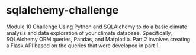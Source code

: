 # sqlalchemy-challenge
Module 10 Challenge
Using Python and SQLAlchemy to do a basic climate analysis and data exploration of your climate database. Specifically, SQLAlchemy ORM queries, Pandas, and Matplotlib. Part 2 involves creating a Flask API based on the queries that were developed in part 1. 
